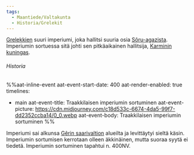 ```yaml
---
tags:
  - Maantiede/Valtakunta
  - Historia/Grelekit
---
```

[Grelekkien](Grelekit.md) suuri imperiumi, joka hallitsi suuria osia [Sôru-agazista](Sôru-agaz.md). Imperiumin sortuessa sitä johti sen pitkäaikainen hallitsija, [Karminin kuningas](Karminin%20Kuningas.md).



###### Historia

%%aat-inline-event
aat-event-start-date: 400
aat-render-enabled: true
timelines:
  - main
aat-event-title: Traakkilaisen imperiumin sortuminen
aat-event-picture: https://cdn.midjourney.com/c18d533c-6674-4da5-99f7-dd2352ccba14/0_0.webp
aat-event-body: Traakkilaisen imperiumin sortuminen
%%

Imperiumi sai alkunsa [Gêrin saarivaltion](Gêrin%20saarivaltio.md) alueilta ja levittäytyi sieltä käsin. Imperiumin sortumisen kerrotaan olleen äkkinäinen, mutta suoraa syytä ei tiedetä. Imperiumin sortuminen tapahtui n. 400NV.

